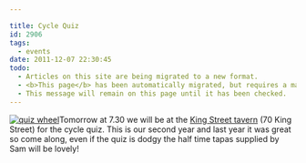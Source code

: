 ```yaml
---

title: Cycle Quiz
id: 2906
tags:
  - events
date: 2011-12-07 22:30:45
todo:
  - Articles on this site are being migrated to a new format.
  - <b>This page</b> has been automatically migrated, but requires a manual check-&amp;-tune to ensure the format and links all work as expected.
  - This message will remain on this page until it has been checked.
---
```


[![quiz wheel](/assets/quiz-wheel1-150x150.jpg)](http://www.pompeybug.co.uk/2011/12/cycle-quiz/quiz-wheel-2/)Tomorrow at 7.30 we will be at the [King Street tavern](http://www.thekingstreettavern.co.uk/ "KST") (70 King Street) for the cycle quiz. This is our second year and last year it was great so come along, even if the quiz is dodgy the half time tapas supplied by Sam will be lovely!